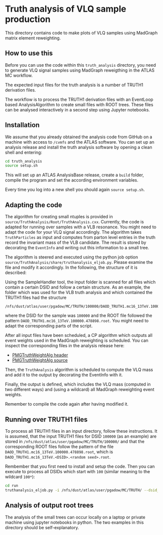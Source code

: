 # Truth analysis of VLQ sample production

This directory contains code to make plots of VLQ samples using MadGraph matrix element reweighting.

## How to use this

Before you can use the code within this `truth_analysis` directory, you need to generate VLQ signal samples using MadGraph reweigthing in the ATLAS MC workflow.

The expected input files for the truth analysis is a number of TRUTH1 derivation files.

The workflow is to process the TRUTH1 derivation files with an EventLoop based AnalysisAlgorithm to create small files with ROOT trees. These files can be analysed interactively in a second step using Jupyter notebooks.

## Installation

We assume that you already obtained the analysis code from GitHub on a machine with access to `/cvmfs` and the ATLAS software. You can set up an analysis release and install the truth analysis software by opening a clean shell and entering:

```bash
cd truth_analysis
source setup.sh
```

This will set up an ATLAS AnalysisBase release, create a `build` folder, compile the program and set the according environment variables.

Every time you log into a new shell you should again `source setup.sh`.

## Adapting the code

The algorithm for creating small ntuples is provided in `source/TruthAnalysis/Root/TruthAnalysis.cxx`.
Currently, the code is adapted for running over samples with a VLB resonance. You might need to adapt the code for your VLQ signal accordingly. The algorithm takes `TruthParticles` as input and computes from parton level entries in the truth record the invariant mass of the VLB candidate. The result is stored by decorating the `EventInfo` and writing out this information to a small tree.

The algorithm is steered and executed using the python job option `source/TruthAnalysis/share/truthanalysis_eljob.py`. Please examine the file and modify it accordingly. In the following, the structure of it is described:

Using the SampleHandler tool, the input folder is scanned for all files which contain a certain DSID and follow a certain structure. As an example, the folder which was used for the VLB truth analysis and which contained the TRUTH1 files had the structure

```
/nfs/dust/atlas/user/pgadow/MC/TRUTH/100000/DAOD_TRUTH1.mc16_13TeV.100000.478898.root
```

where the DSID for the sample was `100000` and the ROOT file followed the pattern `DAOD_TRUTH1.mc16_13TeV.100000.478898.root`. You might need to adapt the corresponding parts of the script.

After all input files have been scheduled, a CP algorithm which outputs all event weights used in the MadGraph reweighting is scheduled. You can inspect the corresponding files in the analysis release here:

- [PMGTruthWeightAlg header](https://gitlab.cern.ch/atlas/athena/-/blob/21.2/PhysicsAnalysis/Algorithms/AsgAnalysisAlgorithms/AsgAnalysisAlgorithms/PMGTruthWeightAlg.h)
- [PMGTruthWeightAlg source ](https://gitlab.cern.ch/atlas/athena/-/blob/21.2/PhysicsAnalysis/Algorithms/AsgAnalysisAlgorithms/Root/PMGTruthWeightAlg.cxx)

Then, the `TruthAnalysis` algorithm is scheduled to compute the VLQ mass and add it to the output by decorating the EventInfo with it.

Finally, the output is defined, which includes the VLQ mass (computed in two different ways) and (using a wildcard) all MadGraph reweighting event weights.

Remember to compile the code again after having modified it.

## Running over TRUTH1 files

To process all TRUTH1 files in an input directory, follow these instructions.
It is assumed, that the input TRUTH1 files for DSID `100000` (as an example) are stored in `/nfs/dust/atlas/user/pgadow/MC/TRUTH/100000/` and that the corresponding ROOT files follow the pattern of the file `DAOD_TRUTH1.mc16_13TeV.100000.478898.root`, which is `DAOD_TRUTH1.mc16_13TeV.<DSID>.<random seed>.root`.

Rembember that you first need to install and setup the code. Then you can execute to process all DSIDs which start with `100` (similar meaning to the wildcard `100*`):

```bash
cd run
truthanalysis_eljob.py -i /nfs/dust/atlas/user/pgadow/MC/TRUTH/ --dsid_pattern 100
```

## Analysis of output root trees

The analysis of the small trees can occur locally on a laptop or private machine using jupyter notebooks in python.
The two examples in this directory should be self-explanatory.